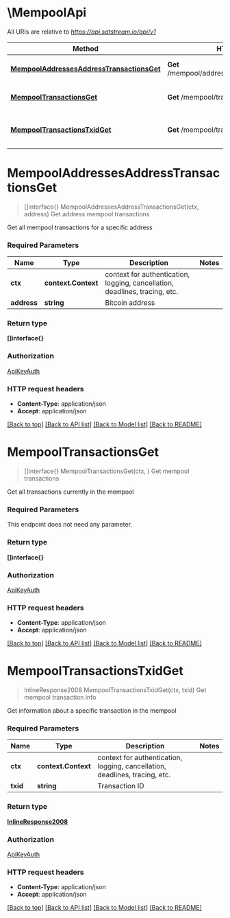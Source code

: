 # \MempoolApi

All URIs are relative to *https://api.satstream.io/api/v1*

Method | HTTP request | Description
------------- | ------------- | -------------
[**MempoolAddressesAddressTransactionsGet**](MempoolApi.md#MempoolAddressesAddressTransactionsGet) | **Get** /mempool/addresses/{address}/transactions | Get address mempool transactions
[**MempoolTransactionsGet**](MempoolApi.md#MempoolTransactionsGet) | **Get** /mempool/transactions | Get mempool transactions
[**MempoolTransactionsTxidGet**](MempoolApi.md#MempoolTransactionsTxidGet) | **Get** /mempool/transactions/{txid} | Get mempool transaction info


# **MempoolAddressesAddressTransactionsGet**
> []interface{} MempoolAddressesAddressTransactionsGet(ctx, address)
Get address mempool transactions

Get all mempool transactions for a specific address

### Required Parameters

Name | Type | Description  | Notes
------------- | ------------- | ------------- | -------------
 **ctx** | **context.Context** | context for authentication, logging, cancellation, deadlines, tracing, etc.
  **address** | **string**| Bitcoin address | 

### Return type

**[]interface{}**

### Authorization

[ApiKeyAuth](../README.md#ApiKeyAuth)

### HTTP request headers

 - **Content-Type**: application/json
 - **Accept**: application/json

[[Back to top]](#) [[Back to API list]](../README.md#documentation-for-api-endpoints) [[Back to Model list]](../README.md#documentation-for-models) [[Back to README]](../README.md)

# **MempoolTransactionsGet**
> []interface{} MempoolTransactionsGet(ctx, )
Get mempool transactions

Get all transactions currently in the mempool

### Required Parameters
This endpoint does not need any parameter.

### Return type

**[]interface{}**

### Authorization

[ApiKeyAuth](../README.md#ApiKeyAuth)

### HTTP request headers

 - **Content-Type**: application/json
 - **Accept**: application/json

[[Back to top]](#) [[Back to API list]](../README.md#documentation-for-api-endpoints) [[Back to Model list]](../README.md#documentation-for-models) [[Back to README]](../README.md)

# **MempoolTransactionsTxidGet**
> InlineResponse2008 MempoolTransactionsTxidGet(ctx, txid)
Get mempool transaction info

Get information about a specific transaction in the mempool

### Required Parameters

Name | Type | Description  | Notes
------------- | ------------- | ------------- | -------------
 **ctx** | **context.Context** | context for authentication, logging, cancellation, deadlines, tracing, etc.
  **txid** | **string**| Transaction ID | 

### Return type

[**InlineResponse2008**](inline_response_200_8.md)

### Authorization

[ApiKeyAuth](../README.md#ApiKeyAuth)

### HTTP request headers

 - **Content-Type**: application/json
 - **Accept**: application/json

[[Back to top]](#) [[Back to API list]](../README.md#documentation-for-api-endpoints) [[Back to Model list]](../README.md#documentation-for-models) [[Back to README]](../README.md)

